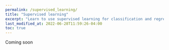 ```yaml
---
permalink: /supervised_learning/
title: "Supervised learning"
excerpt: "Learn to use supervised learning for classification and regression problems"
last_modified_at: 2022-06-28T11:59:26-04:00
toc: true
---
```


Coming soon

